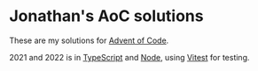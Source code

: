 # Jonathan's AoC solutions

These are my solutions for [Advent of Code](https://adventofcode.com/).

2021 and 2022 is in [TypeScript](https://www.typescriptlang.org/) and [Node](https://nodejs.org/en/), using [Vitest](https://vitest.dev/) for testing.
